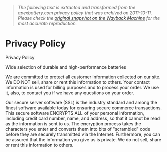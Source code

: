 > *The following text is extracted and transformed from the apexbattery.com privacy policy that was archived on 2011-10-11. Please check the [original snapshot on the Wayback Machine](https://web.archive.org/web/20111011083334id_/http%3A//www.apexbattery.com/privacypolicy.html) for the most accurate reproduction.*

# Privacy Policy

Privacy Policy

Wide selection of durable and high-performance batteries

[](http://smallbusiness.yahoo.com/merchant/)

We are committed to protect all customer information collected on our site. We DO NOT sell, share or rent this information to others. Your contact information is used for billing purposes and to process your order. We use it, also, to contact you if we have any questions on your order.

Our secure server software (SSL) is the industry standard and among the finest software available today for ensuring secure commerce transactions. This secure software ENCRYPTS ALL of your personal information, including credit card number, name, and address, so that it cannot be read as the information is sent to us. The encryption process takes the characters you enter and converts them into bits of "scrambled" code before they are securely transmitted via the Internet. Furthermore, you can be assured that the information you give us is private. We do not sell, share or rent this information to others. 
